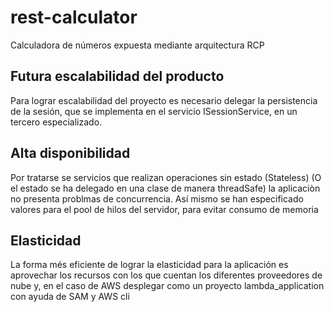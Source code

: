 # rest-calculator
Calculadora de números expuesta mediante arquitectura RCP

## Futura escalabilidad del producto
Para lograr escalabilidad del proyecto es necesario delegar la persistencia de la sesión,
que se implementa en el servicio ISessionService, en un tercero especializado.

## Alta disponibilidad
Por tratarse se servicios que realizan operaciones sin estado (Stateless) 
(O el estado se ha delegado en una clase de manera threadSafe) la aplicaciòn no presenta problmas
de concurrencia. Así mismo se han especificado valores para el pool de hilos del servidor,
para evitar consumo de memoria

## Elasticidad
La forma més eficiente de lograr la elasticidad para la aplicación es aprovechar los recursos con
los que cuentan los diferentes proveedores de nube y, en el caso de AWS desplegar como un proyecto 
lambda_application con ayuda de SAM y AWS cli
